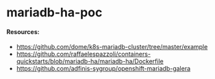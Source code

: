 # mariadb-ha-poc


#### Resources:
- https://github.com/dome/k8s-mariadb-cluster/tree/master/example
- https://github.com/raffaelespazzoli/containers-quickstarts/blob/mariadb-ha/mariadb-ha/Dockerfile
- https://github.com/adfinis-sygroup/openshift-mariadb-galera
